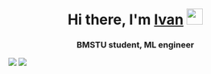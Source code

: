 <h1 align="center">Hi there, I'm <a href="https://vk.com/vaaness" target="_blank">Ivan</a> 
<img src="https://github.com/blackcater/blackcater/raw/main/images/Hi.gif" height="32"/></h1>
<h3 align="center">BMSTU student, ML engineer </h3>

![](http://github-profile-summary-cards.vercel.app/api/cards/repos-per-language?username=123-39&theme=solarized_dark)
![](http://github-profile-summary-cards.vercel.app/api/cards/most-commit-language?username=123-39&theme=solarized_dark)
